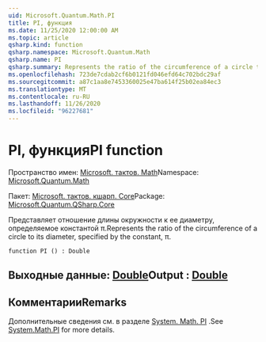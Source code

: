 ```yaml
---
uid: Microsoft.Quantum.Math.PI
title: PI, функция
ms.date: 11/25/2020 12:00:00 AM
ms.topic: article
qsharp.kind: function
qsharp.namespace: Microsoft.Quantum.Math
qsharp.name: PI
qsharp.summary: Represents the ratio of the circumference of a circle to its diameter, specified by the constant, π.
ms.openlocfilehash: 723de7cdab2cf6b0121fd046efd64c702bdc29af
ms.sourcegitcommit: a87c1aa8e7453360025e47ba614f25b02ea84ec3
ms.translationtype: MT
ms.contentlocale: ru-RU
ms.lasthandoff: 11/26/2020
ms.locfileid: "96227681"
---
```

# <a name="pi-function"></a><span data-ttu-id="773fc-102">PI, функция</span><span class="sxs-lookup"><span data-stu-id="773fc-102">PI function</span></span>

<span data-ttu-id="773fc-103">Пространство имен: [Microsoft. тактов. Math](xref:Microsoft.Quantum.Math)</span><span class="sxs-lookup"><span data-stu-id="773fc-103">Namespace: [Microsoft.Quantum.Math](xref:Microsoft.Quantum.Math)</span></span>

<span data-ttu-id="773fc-104">Пакет: [Microsoft. тактов. кшарп. Core](https://nuget.org/packages/Microsoft.Quantum.QSharp.Core)</span><span class="sxs-lookup"><span data-stu-id="773fc-104">Package: [Microsoft.Quantum.QSharp.Core](https://nuget.org/packages/Microsoft.Quantum.QSharp.Core)</span></span>


<span data-ttu-id="773fc-105">Представляет отношение длины окружности к ее диаметру, определяемое константой π.</span><span class="sxs-lookup"><span data-stu-id="773fc-105">Represents the ratio of the circumference of a circle to its diameter, specified by the constant, π.</span></span>

```qsharp
function PI () : Double
```


## <a name="output--double"></a><span data-ttu-id="773fc-106">Выходные данные: [Double](xref:microsoft.quantum.lang-ref.double)</span><span class="sxs-lookup"><span data-stu-id="773fc-106">Output : [Double](xref:microsoft.quantum.lang-ref.double)</span></span>



## <a name="remarks"></a><span data-ttu-id="773fc-107">Комментарии</span><span class="sxs-lookup"><span data-stu-id="773fc-107">Remarks</span></span>

<span data-ttu-id="773fc-108">Дополнительные сведения см. в разделе [System. Math. PI](https://docs.microsoft.com/dotnet/api/system.math.pi) .</span><span class="sxs-lookup"><span data-stu-id="773fc-108">See [System.Math.PI](https://docs.microsoft.com/dotnet/api/system.math.pi) for more details.</span></span>